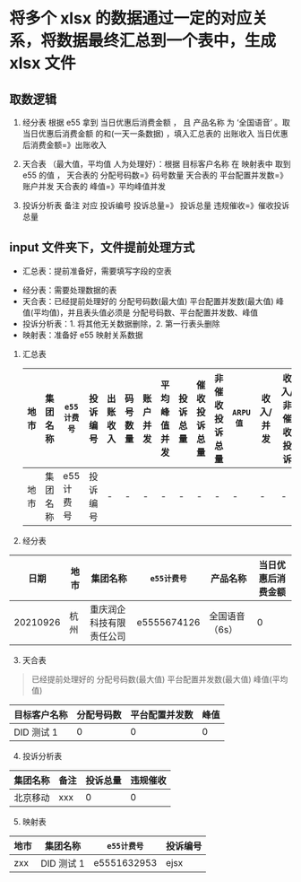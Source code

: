 # 将多个 xlsx 的数据通过一定的对应关系，将数据最终汇总到一个表中，生成 xlsx 文件

## 取数逻辑

1. 经分表
   根据 e55 拿到 当日优惠后消费金额 ， 且 产品名称 为 ‘全国语音’ 。取 当日优惠后消费金额 的和(一天一条数据) ，填入汇总表的 出账收入
   当日优惠后消费金额=》出账收入

2. 天合表 （最大值，平均值 人为处理好）：根据 目标客户名称 在 映射表中 取到 e55 的值 ，
   天合表的 分配号码数=》码号数量
   天合表的 平台配置并发数=》账户并发
   天合表的 峰值=》平均峰值并发

3. 投诉分析表
   备注 对应 投诉编号
   投诉总量=》 投诉总量
   违规催收=》催收投诉总量

## input 文件夹下，文件提前处理方式

- 汇总表：提前准备好，需要填写字段的空表

* 经分表：需要处理数据的表
* 天合表：已经提前处理好的 分配号码数(最大值) 平台配置并发数(最大值) 峰值(平均值)，并且表头值必须是 分配号码数、平台配置并发数、峰值
* 投诉分析表：1. 将其他无关数据删除，2. 第一行表头删除
* 映射表：准备好 e55 映射关系数据

1. 汇总表

   | 地市 | 集团名称 | `e55计费号` | 投诉编号 | 出账收入 | 码号数量 | 账户并发 | 平均峰值并发 | 投诉总量 | 催收投诉总量 | 非催收投诉总量 | `ARPU值 ` | 收入/并发 | 收入/非催收投诉 | `是否AI` |
   | ---- | -------- | ----------- | -------- | -------- | -------- | -------- | ------------ | -------- | ------------ | -------------- | --------- | --------- | --------------- | -------- |
   | 地市 | 集团名称 | e55 计费号  | 投诉编号 | -        | -        | -        | -            | -        | -            | -              | -         | -         | -               | -        |

2. 经分表

| 日期     | 地市 | 集团名称                 | `e55计费号` | 产品名称       | 当日优惠后消费金额 |
| -------- | ---- | ------------------------ | ----------- | -------------- | ------------------ |
| 20210926 | 杭州 | 重庆润企科技有限责任公司 | e5555674126 | 全国语音（6s） | 0                  |

3. 天合表

> 已经提前处理好的 分配号码数(最大值) 平台配置并发数(最大值) 峰值(平均值)

| 目标客户名称 | 分配号码数 | 平台配置并发数 | 峰值 |
| ------------ | ---------- | -------------- | ---- |
| DID 测试 1   | 0          | 0              | 0    |

4. 投诉分析表

| 集团名称 | 备注 | 投诉总量 | 违规催收 |
| -------- | ---- | -------- | -------- |
| 北京移动 | xxx  | 0        | 0        |

5. 映射表

| 地市 | 集团名称   | `e55计费号` | 投诉编号 |
| ---- | ---------- | ----------- | -------- |
| zxx  | DID 测试 1 | e5551632953 | ejsx     |
